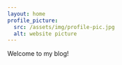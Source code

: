 ```yaml
---
layout: home
profile_picture:
  src: /assets/img/profile-pic.jpg
  alt: website picture
---
```


<p>
  Welcome to my blog!
</p>
